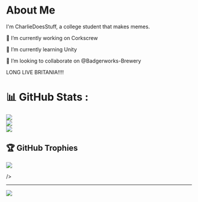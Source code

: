 # About Me
 I'm CharlieDoesStuff, a college student that makes memes.

🔭 I’m currently working on Corkscrew

🌱 I’m currently learning Unity

👯 I’m looking to collaborate on @Badgerworks-Brewery

LONG LIVE BRITANIA!!!!

 
# 📊 GitHub Stats :
![](https://github-readme-stats.vercel.app/api?username=charlieduzstuf&theme=radical&hide_border=false&include_all_commits=true&count_private=true)<br/>
![](https://github-readme-streak-stats.herokuapp.com/?user=charlieduzstuf&theme=radical&hide_border=false)<br/>
![](https://github-readme-stats.vercel.app/api/top-langs/?username=charlieduzstuft&theme=radical&hide_border=false&include_all_commits=true&count_private=true&layout=compact)

## 🏆 GitHub Trophies
![](https://github-trophies.vercel.app/?username=charlieduzstuf&theme=radical&no-frame=false&no-bg=false&margin-w=4)

/>

---
[![](https://visitcount.itsvg.in/api?id=charlieduzstuf&icon=0&color=0)](https://visitcount.itsvg.in)
